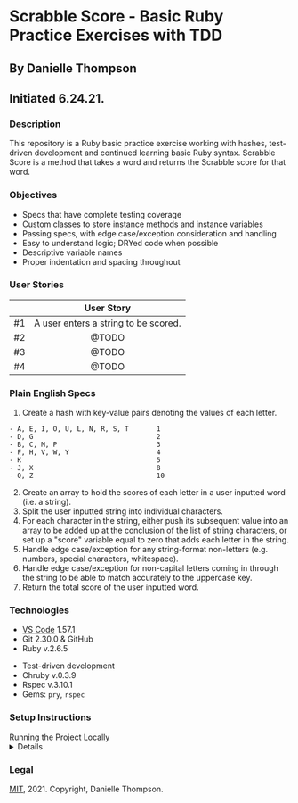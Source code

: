 # Scrabble Score - Basic Ruby Practice Exercises with TDD

## By Danielle Thompson

## Initiated 6.24.21.

### Description

This repository is a Ruby basic practice exercise working with hashes, test-driven development and continued learning basic Ruby syntax. Scrabble Score is a method that takes a word and returns the Scrabble score for that word.

### Objectives

- Specs that have complete testing coverage
- Custom classes to store instance methods and instance variables
- Passing specs, with edge case/exception consideration and handling
- Easy to understand logic; DRYed code when possible
- Descriptive variable names
- Proper indentation and spacing throughout

### User Stories

|   	|  User Story 	|
|:-:	|:-:	|
|  #1 	|  A user enters a string to be scored.	|
|  #2 	|  @TODO 	|
|  #3 	|  @TODO 	|
|  #4 	|  @TODO	|

### Plain English Specs

1. Create a hash with key-value pairs denoting the values of each letter.

```
- A, E, I, O, U, L, N, R, S, T       1
- D, G                               2
- B, C, M, P                         3
- F, H, V, W, Y                      4
- K                                  5
- J, X                               8
- Q, Z                               10
```

2. Create an array to hold the scores of each letter in a user inputted word (i.e. a string).
3. Split the user inputted string into individual characters.
4. For each character in the string, either push its subsequent value into an array to be added up at the conclusion of the list of string characters, or set up a "score" variable equal to zero that adds each letter in the string.
5. Handle edge case/exception for any string-format non-letters (e.g. numbers, special characters, whitespace).
6. Handle edge case/exception for non-capital letters coming in through the string to be able to match accurately to the uppercase key.
7. Return the total score of the user inputted word.

### Technologies

- [VS Code](https://code.visualstudio.com/) 1.57.1
- Git 2.30.0 & GitHub
- Ruby v.2.6.5
<!-- - Docker v.20.10.6 -->
- Test-driven development
- Chruby v.0.3.9
- Rspec v.3.10.1
- Gems: `pry`, `rspec`

### Setup Instructions

<summary> Running the Project Locally </summary>
  <details>

###### For Mac Users - Git, Ruby, Chruby

1. Access Terminal in your Finder, and open a new window. Install the package manager, [Homebrew](https://brew.sh/), on your device by entering this line of code in Terminal: `/bin/bash -c "$(curl -fsSL https://raw.githubusercontent.com/Homebrew/install/HEAD/install.sh)"`.
2. Ensure Homebrew packages are run with this line of code: `echo 'export PATH=/usr/local/bin:$PATH' >> ~/.bash_profile`.
3. Once homebrew is installed, install Git, a version control system for code writers, with this line of code `brew install git`.
4. Now, install ruby-install, a tool for installing different versions of Ruby, through Homebrew with the following command: `brew install ruby-install`.
5. Once ruby-install is on your local machine, run the command `ruby-install ruby 2.6.5` to install Ruby. (MacOS comes with Ruby automatically included in its system files, but this specific version of Ruby is needed for this application.)
6. Run `brew install chruby` next, to install chruby, a program that manages which versions of Ruby your system is using.
7. Finally, verify that you can install Rails: `gem install rails -v 5.2.0`.

(RVM, Ruby Version Manager, may also work instead of ruby-install and chruby if you already have that installed on your local environment.)

###### For Windows Users - Git

- Open a new Command Prompt window by typing "Cmd" in your computer's search bar.
- Determine whether you have 32-bit or 64-bit Windows by following these [instructions](https://support.microsoft.com/en-us/help/13443/windows-which-version-am-i-running).
- Go to [Git Bash](https://gitforwindows.org/), click on the "Download" button, and download the corresponding exe file from the Git for Windows site.
- Follow the instructions in the set up menu.

###### For Windows Users - Ruby

Installation of Ruby with Windows OS can be a difficult, personalized task. For this reason and as a Mac user myself, I unfortunately cannot provide exacting details of how to get Ruby up and running if you have a Windows machine. However, I will provide the following resources for you to help you hack your way into a Ruby set up on a Windows machine:

- On Windows, the easiest way to install Ruby is with the [RubyInstaller](https://rubyinstaller.org/downloads/). Make sure to install the Ruby+Devkit 2.6.6-2 version, to have a compatible version with the tools used in this application. There is both a 64 bit (x64) and 86 bit (x86) version available, so make sure to know whic version your machine is using.
- If you have trouble installing Ruby on your computer, you can try an online development environment like SourceLair.
- [This resource lesson](https://www.learnhowtoprogram.com/ruby-and-rails/getting-started-with-ruby/installing-ruby) from [Epicodus](https://www.epicodus.com) Code School additionally might have some additional tips for you if you run into environment issues.

###### Accessing the Project Code

1. Once you have Git installed on your computer, go to this [GitHub repository](https://github.com/danitcodes/scrabble-ruby).
2a. Clone this application in your Terminal/CLI with the following commands:

  - `cd Desktop`
  - `git clone https://github.com/danitcodes/scrabble-ruby.git`

2b. Alternatively, you can click the "Download ZIP" option to get a local copy of the code.
3. Once a copy of the project is on your machine, open the project in the code editor of your choice, or in VS Code with the following commands:

  - `cd scrabble-ruby`
  - `code .`

4 (Optional). If you run into any issues with Ruby versioning, check which version of Ruby you're currently using with the command `ruby -v`, and use the command `chruby ruby-#.#.#` where the # signs are replaced by the version you want to switch to between available Ruby versions within your local environment.<br/>
5 (Optional). If you need to (re-)install the Gemfile.lock at any point, run `bundle install`. If you make any changes to the Ruby Gems included in the project, run `bundle update <gem-name-here>`.<br/>
6 (Optional). The Gem 'rspec' should automatically be installed through the Gemfile, but if it doesn't you can run `gem install rspec` inside of the top level of the project's folder from your Terminal/CLI.<br/>
7. To run tests, enter the CLI command `rspec` in the root directory of your project.

</details>

### Legal

[MIT](https://opensource.org/licenses/MIT), 2021. Copyright, Danielle Thompson.
